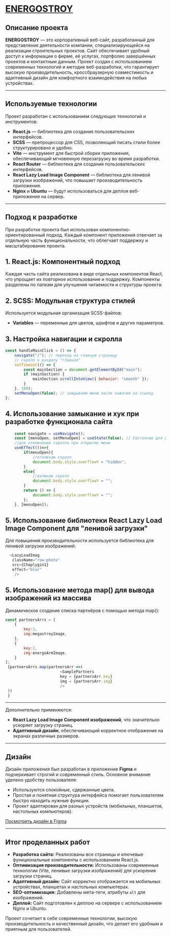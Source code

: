 # [ENERGOSTROY](https://daniks0-0.github.io/ENERGOSTROY/)


## Описание проекта

**ENERGOSTROY** — это корпоративный веб-сайт, разработанный для представления деятельности компании, специализирующейся на реализации строительных проектов. Сайт обеспечивает удобный доступ к информации о фирме, её услугах, портфолио завершённых проектов и контактным данным. Проект создан с использованием современных технологий и методик веб-разработки, что гарантирует высокую производительность, кроссбраузерную совместимость и адаптивный дизайн для комфортного взаимодействия на любых устройствах.

---

## Используемые технологии

Проект разработан с использованием следующих технологий и инструментов:

- **React.js** — библиотека для создания пользовательских интерфейсов.
- **SCSS** — препроцессор для CSS, позволяющий писать стили более структурировано и удобно.
- **Vite** — инструмент для быстрой сборки приложения, обеспечивающий мгновенную перезагрузку во время разработки.
- **React Router** — библиотека для создания пользовательских интерфейсов.
- **React Lazy Load Image Component** — библиотека для ленивой загрузки изображений, что повышает производительность приложения.
- **Nginx** и **Ubuntu** — будут использоваться для деплоя веб-приложения на сервер.

---

## Подход к разработке

При разработке проекта был использован компонентно-ориентированный подход. Каждый компонент приложения отвечает за отдельную часть функциональности, что облегчает поддержку и масштабирование проекта. 

## 1. React.js: Компонентный подход
Каждая часть сайта реализована в виде отдельных компонентов React, что упрощает их повторное использование и поддержку. Компоненты разделены по папкам для улучшения читаемости и структуры проекта:
## 2. SCSS: Модульная структура стилей
Используется модульная организация SCSS-файлов:
- **Variables** — переменные для цветов, шрифтов и других параметров.
## 3. Настройка навигации и скролла 
```javascript
const handleMainClick = () => {
    navigate("/"); // переход на главную страницу
    // скролл к разделу "главная"
    setTimeout(() => {
        const mainSection = document.getElementById("main");
        if (mainSection) {
            mainSection.scrollIntoView({ behavior: "smooth" });
        }
    }, 100);
    setMenuOpen(false); // закрываем меню после нажатия на ссылку
};
```
## 4. Использование замыкание и хук при разработке функционала сайта
```javascript
    const navigate = useNavigate();
    const [menuOpen, setMenuOpen] = useState(false); // Состояние для управления меню
    //для отключение скролла при открытие меню
    useEffect(()=>{
        if(menuOpen){
            //отключаю скролл
            document.body.style.overflowY = "hidden";
        }
        else{
            //включаю скролл
            document.body.style.overflowY = "";
        }
        return () => {
            document.body.style.overflowY = "";
        };
    }, [menuOpen]);
```
## 5. Использование библиотеки React Lazy Load Image Component для "ленивой загрузки"
Для повышения производительности используется библиотека для ленивой загрузки изображений:

```javascript
  <LazyLoadImag
   className="row-photo"
   src={Chaplygin1}
   effect="blur"
    />

```
## 5. Использование метода map() для вывода изображений из массива 
Динамическое создание списка партнёров с помощью метода map():
```javascript
const partnersArrs = [
    {
        key:1,
        img:megastroyImage,
    },
    { 
        key:2,
        img:energoArmImage,
    }
];
 {partnersArrs.map(partnersArr =>(
                        <SamplePartners 
                        key = {partnersArr.key}
                        img = {partnersArr.img} 
                        />
 ))
 }
```
---

Дополнительно применяются:
- **React Lazy Load Image Component изображений**, что значительно ускоряет загрузку страниц.
- **Адаптивный дизайн**, обеспечивающий корректное отображение на экранах различных размеров.

---

## Дизайн

Дизайн приложения был разработан в приложение **Figma** и подчеркивает строгий и современный стиль. Основное внимание уделено удобству пользователя:
- Используются спокойные, сдержанные цвета.
- Простая и понятная структура интерфейса помогает пользователям быстро находить нужные функции.
- Проект адаптирован для разных устройств (мобильных, планшетов, настольных компьютеров).

[Посмотреть дизайн в Figma](https://www.figma.com/design/u0RuV3J8utxMHSf9MLgQbF/%D0%AD%D0%BD%D0%B5%D1%80%D0%B3%D0%BE%D1%81%D1%82%D1%80%D0%BE%D0%B9?node-id=0-1&t=MYg4cNFY7Pt6Lf3q-1)

---

## Итог проделанных работ

- **Разработка сайта:** Реализованы все страницы и ключевые функциональные компоненты с использованием React.js.
- **Оптимизация производительности:** Использованы современные технологии (Vite, ленивые загрузки изображений) для ускорения загрузки страниц.
- **Адаптивный дизайн:** Сайт корректно отображается на мобильных устройствах, планшетах и настольных компьютерах.
- **SEO-оптимизация:** Добавлены мета-теги, атрибуты `alt` для изображений.
- **Деплой:** Сайт подготовлен к деплою на сервере с использованием Nginx и Ubuntu.

Проект сочетает в себе современные технологии, высокую производительность и качественный дизайн, что делает его удобным и приятным для пользователей.

